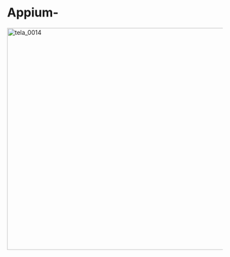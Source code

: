 # Appium-


<img width="518" alt="tela_0014" src="https://user-images.githubusercontent.com/4249709/29571438-94f4d6a0-872f-11e7-9303-c8ab94226fc8.PNG">

